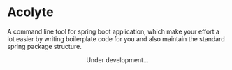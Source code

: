 # Acolyte
A command line tool for spring boot application, which make your effort a lot easier by writing boilerplate code for you and also maintain the standard spring package structure.

<p align="center">Under development...</p>